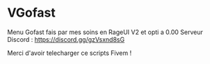 # VGofast
Menu Gofast fais par mes soins en RageUI V2 et opti a 0.00 
Serveur Discord :  https://discord.gg/gzVsxnd8sG

Merci d'avoir telecharger ce scripts Fivem !


